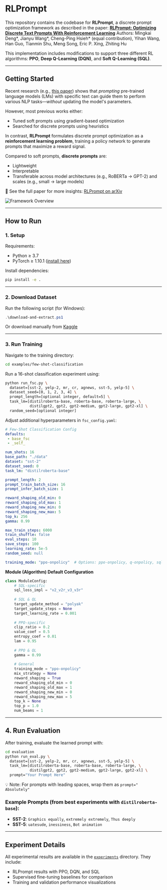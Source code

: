 # RLPrompt

This repository contains the codebase for **RLPrompt**, a discrete prompt optimization framework as described in the paper:
**[RLPrompt: Optimizing Discrete Text Prompts With Reinforcement Learning](https://arxiv.org/abs/2205.12548)**
Authors: Mingkai Deng\*, Jianyu Wang\*, Cheng-Ping Hsieh\* (equal contribution), Yihan Wang, Han Guo, Tianmin Shu, Meng Song, Eric P. Xing, Zhiting Hu

This implementation includes modifications to support three different RL algorithms: **PPO**, **Deep Q-Learning (DQN)**, and **Soft Q-Learning (SQL)**.

---

## Getting Started

Recent research (e.g., [this paper](https://arxiv.org/abs/2107.13586)) shows that *prompting* pre-trained language models (LMs) with specific text can guide them to perform various NLP tasks—*without* updating the model's parameters.

However, most previous works either:

* Tuned soft prompts using gradient-based optimization
* Searched for discrete prompts using heuristics

In contrast, **RLPrompt** formulates discrete prompt optimization as a **reinforcement learning problem**, training a policy network to generate prompts that maximize a reward signal.

Compared to soft prompts, **discrete prompts** are:

* Lightweight
* Interpretable
* Transferable across model architectures (e.g., RoBERTa → GPT-2) and scales (e.g., small → large models)

📖 See the full paper for more insights: [RLPrompt on arXiv](https://arxiv.org/abs/2205.12548)

![Framework Overview](figure.png)

---

## How to Run

### 1. Setup

Requirements:

* Python ≥ 3.7
* PyTorch ≥ 1.10.1 ([install here](https://pytorch.org/get-started/locally/))

Install dependencies:

```bash
pip install -e .
```

---

### 2. Download Dataset

Run the following script (for Windows):

```powershell
.\download-and-extract.ps1
```

Or download manually from [Kaggle](https://www.kaggle.com/datasets/riozulfandy04/rl-prompt-16-shot-classification-dataset)

---

### 3. Run Training

Navigate to the training directory:

```bash
cd examples/few-shot-classification
```

Run a 16-shot classification experiment using:

```bash
python run_fsc.py \
  dataset=[sst-2, yelp-2, mr, cr, agnews, sst-5, yelp-5] \
  dataset_seed=[0, 1, 2, 3, 4] \
  prompt_length=[optional integer, default=5] \
  task_lm=[distilroberta-base, roberta-base, roberta-large, \
           distilgpt2, gpt2, gpt2-medium, gpt2-large, gpt2-xl] \
  random_seed=[optional integer]
```

Adjust additional hyperparameters in `fsc_config.yaml`:

```yaml
# Few-Shot Classification Config
defaults:
 - base_fsc
 - _self_

num_shots: 16
base_path: "./data"
dataset: "sst-2"
dataset_seed: 0
task_lm: "distilroberta-base"

prompt_length: 2
prompt_train_batch_size: 16
prompt_infer_batch_size: 1

reward_shaping_old_min: 0
reward_shaping_old_max: 1
reward_shaping_new_min: 0
reward_shaping_new_max: 5
top_k: 256
gamma: 0.99

max_train_steps: 6000
train_shuffle: false
eval_steps: 10
save_steps: 100
learning_rate: 5e-5
random_seed: null

training_mode: "ppo-onpolicy"  # Options: ppo-onpolicy, q-onpolicy, sql-onpolicy
```


**Module (Algorithm) Default Configuration**

```python
class ModuleConfig:
    # SQL-specific
    sql_loss_impl = "v2_v2r_v3_v3r"
    
    # SQL & QL
    target_update_method = "polyak"
    target_update_steps = None
    target_learning_rate = 0.001
    
    # PPO-specific
    clip_ratio = 0.2
    value_coef = 0.5
    entropy_coef = 0.01
    lam = 0.95
    
    # PPO & QL
    gamma = 0.99
    
    # General
    training_mode = "ppo-onpolicy"
    mix_strategy = None
    reward_shaping = True
    reward_shaping_old_min = 0
    reward_shaping_old_max = 1
    reward_shaping_new_min = 0
    reward_shaping_new_max = 5
    top_k = None
    top_p = 1.0
    num_beams = 1
```

---

## 4. Run Evaluation

After training, evaluate the learned prompt with:

```bash
cd evaluation
python run_eval.py \
  dataset=[sst-2, yelp-2, mr, cr, agnews, sst-5, yelp-5] \
  task_lm=[distilroberta-base, roberta-base, roberta-large, \
           distilgpt2, gpt2, gpt2-medium, gpt2-large, gpt2-xl] \
  prompt="Your Prompt Here"
```

💡 Note: For prompts with leading spaces, wrap them as `prompt=" Absolutely"`

### Example Prompts (from best experiments with `distilroberta-base`):

* **SST-2**: `Graphics equally`, `extremely extremely`, `Thus deeply`
* **SST-5**: `uatesude`, `inessiness`, `Bot animation`

---

## Experiment Details

All experimental results are available in the [`experiments`](experiments) directory. They include:

* RLPrompt results with PPO, DQN, and SQL
* Supervised fine-tuning baselines for comparison
* Training and validation performance visualizations
